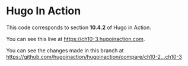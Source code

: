 Hugo In Action
===============

This code corresponds to section **10.4.2** of Hugo in Action.

You can see this live at https://ch10-3.hugoinaction.com.

You can see the changes made in this branch at https://github.com/hugoinaction/hugoinaction/compare/ch10-2...ch10-3

